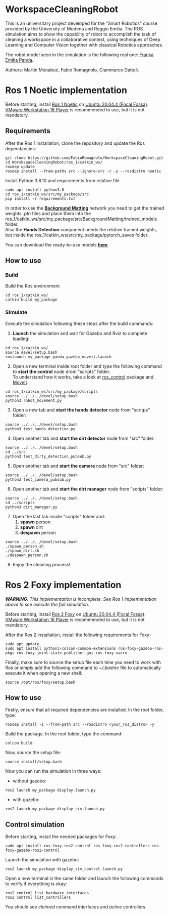 # WorkspaceCleaningRobot
This is an universitary project developed for the "Smart Robotics" course provided by the University of Modena and Reggio Emilia.
The ROS simulation aims to show the capability of robot to accomplish the task of cleaning a workspace in a collaborative context, using techniques of Deep Learning and Computer Vision together with classical Robotics approaches. 

The robot model seen in the simulation is the following real one: [Franka Emika Panda](https://www.franka.de/).

Authors: Martin Menabue, Fabio Romagnolo, Giammarco Dattoli.

# Ros 1 Noetic implementation
Before starting, install [Ros 1 Noetic](http://wiki.ros.org/noetic/Installation/Ubuntu) on [Ubuntu 20.04.4 (Focal Fossa)](https://releases.ubuntu.com/20.04/).<br>
[VMware Workstation 16 Player](https://www.vmware.com/it/products/workstation-player/workstation-player-evaluation.html) is recommended to use, but it is not mandatory.

## Requirements
After the Ros 1 installation, clone the repository and update the Ros dependancies:
```
git clone https://github.com/FabioRomagnolo/WorkspaceCleaningRobot.git
cd WorskspaceCleaningRobot/ros_1/catkin_ws/
rosdep update
rosdep install --from-paths src --ignore-src -r -y --rosdistro noetic
```

Install Python 3.8.10 and requirements from relative file
```
sudo apt install python3.8
cd ros_1/catkin_ws/src/my_package/src
pip install -r requirements.txt
```
In order to use the [**Background Matting**](https://grail.cs.washington.edu/projects/background-matting-v2/#/) network you need to get the trained weights _.pth_ files
and place them into the ros_1/catkin_ws/src/my_package/src/BackgroundMatting/trained_models folder.<br>
Also the **Hands Detection** component needs the relative trained weights, but inside the ros_1/catkin_ws/src/my_package/pytorch_saves folder.


You can download the ready-to-use models [**here**](https://drive.google.com/drive/folders/1ATia3j63tpFYbXQWUwu_2Aegj3vi3okt?usp=sharing).

## How to use
### Build
Build the Ros environment
```
cd ros_1/catkin_ws/
catkin build my_package
```

### Simulate
Execute the simulation following these steps after the build commands:

1. **Launch** the simulation and wait for Gazebo and Rviz to complete loading:
```
cd ros_1/catkin_ws/
source devel/setup.bash
roslaunch my_package panda_gazebo_moveit.launch
```

2. Open a new terminal inside root folder and type the following command to **start the control** node drom "scripts" folder.<br>
   To understand how it works, take a look at [ros_control](http://wiki.ros.org/ros_control) package and [MoveIt](https://moveit.ros.org/).
```
cd ros_1/catkin_ws/src/my_package/scripts
source ../../../devel/setup.bash
python3 robot_movement.py
```

3. Open a new tab and **start the hands detector** node from "scritps" folder:
```
source ../../../devel/setup.bash
python3 test_hands_detection.py
```

4. Open another tab and **start the dirt detector** node from "src" folder:
```
source ../../../devel/setup.bash
cd ../src
python3 test_dirty_detection_pubsub.py
```

5. Open another tab and **start the camera** node from "src" folder:
```
source ../../../devel/setup.bash
python3 test_camera_pubsub.py
```

6. Open another tab and **start the dirt manager** node from "scripts" folder:
```
source ../../../devel/setup.bash
cd ../scripts
python3 dirt_manager.py
```

7. Open the last tab inside "scripts" folder and:
   1. **spawn** person
   2. **spawn** dirt
   3. **despawn** person
```
source ../../../devel/setup.bash
./spawn_person.sh
./spawn_dirt.sh
./despawn_person.sh
```

8. Enjoy the cleaning process!

# Ros 2 Foxy implementation
***WARNING**: This implementation is incomplete. See Ros 1 implementation above to see execute the full simulation.*

Before starting, install [Ros 2 Foxy](https://docs.ros.org/en/foxy/Installation/Ubuntu-Install-Debians.html) on [Ubuntu 20.04.4 (Focal Fossa)](https://releases.ubuntu.com/20.04/).<br>
[VMware Workstation 16 Player](https://www.vmware.com/it/products/workstation-player/workstation-player-evaluation.html) is recommended to use, but it is not mandatory.

After the Ros 2 installation, install the following requirements for Foxy:
```
sudo apt update
sudo apt install python3-colcon-common-extensions ros-foxy-gazebo-ros-pkgs ros-foxy-joint-state-publisher-gui ros-foxy-xacro
```

Finally, make sure to source the setup file each time you need to work with Ros or simply add the following command to _~/.bashrc_ file to automatically execute it when opening a new shell:
```
source /opt/ros/foxy/setup.bash
```

## How to use
Firstly, ensure that all required dependencies are installed. In the root folder, type:
```
rosdep install -i --from-path src --rosdistro <your_ros_distro> -y
```

Build the package. In the root folder, type the command:
```
colcon build
```

Now, source the setup file:
```
source install/setup.bash
```

Now you can run the simulation in three ways:
- without gazebo:
```
ros2 launch my_package display.launch.py
```
- with gazebo:
```
ros2 launch my_package display_sim.launch.py
```

## Control simulation
Before starting, install the needed packages for Foxy:
```
sudo apt install ros-foxy-ros2-control ros-foxy-ros2-controllers ros-foxy-gazebo-ros2-control
```
Launch the simulation with gazebo:
```
ros2 launch my_package display_sim_control.launch.py
```
Open a new terminal in the same folder and launch the following commands to verify if everything is okay:
```
ros2 control list_hardware_interfaces
ros2 control list_controllers
```
You should see _claimed_ command interfaces and _active_ controllers.

